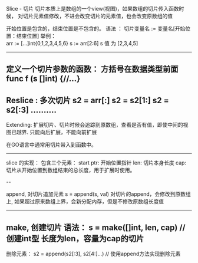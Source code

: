 Slice - 切片
切片本质上是数组的一个view(视图)，如果数组的切片传入函数时候，
对切片元素值修改，不进会改变切片的元素值，也会改变原数组的值

开始位置是包含的，结束位置是不包含的。
语法 ：
    切片变量名 :=  变量名[开始位置：结束位置]
举例：    
arr := [...]int{0,1,2,3,4,5,6}
s := arr[2:6]
s 值 为 [2,3,4,5]

-----
定义一个切片参数的函数： 方括号在数据类型前面
func f (s []int) {//...}
----
Reslice : 多次切片
s2 = arr[:]
s2 = s2[1:]
s2 = s2[:3]
..........
-----------
Extending: 扩展切片、切片时候会追踪到原数组，查看是否有值，即使中间的视图已越界.
只能向后扩展，不能向前扩展

在GO语言中通常用切片带入到函数中。

-------
slice 的实现：
包含三个元素：
start ptr: 开始位置指针
len: 切片本身长度
cap: 切片从开始位置到数组结束的总长度，用于扩展时使用。

-- 
 
append, 对切片追加元素
s = append(s, val)
对切片的append，会修改到原数组上, 
如果超过原来数组上界，会新分配内存，但是不修改原数组长度值

----
make, 创建切片
语法：
 s = make([]int, len, cap) // 创建int型 长度为len，容量为cap的切片
 ---
 删除元素：
 s2 = append(s2[:3], s2[4:]...) // 使用append方法实现删除元素





